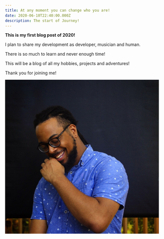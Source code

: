 ```yaml
---
title: At any moment you can change who you are!
date: 2020-06-10T22:40:00.000Z
description: The start of Journey!
---
```

**This is my first blog post of 2020!** 

I plan to share my development as developer, musician and human.

There is so much to learn and never enough time!

This will be a blog of all my hobbies, projects and adventures!

Thank you for joining me!

![](dex.jpg "Dexter")